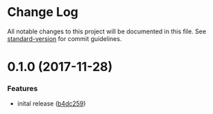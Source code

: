 # Change Log

All notable changes to this project will be documented in this file. See [standard-version](https://github.com/conventional-changelog/standard-version) for commit guidelines.

<a name="0.1.0"></a>
# 0.1.0 (2017-11-28)


### Features

* inital release ([b4dc259](https://github.com/popcorn-official/pop-api/commit/b4dc259))
